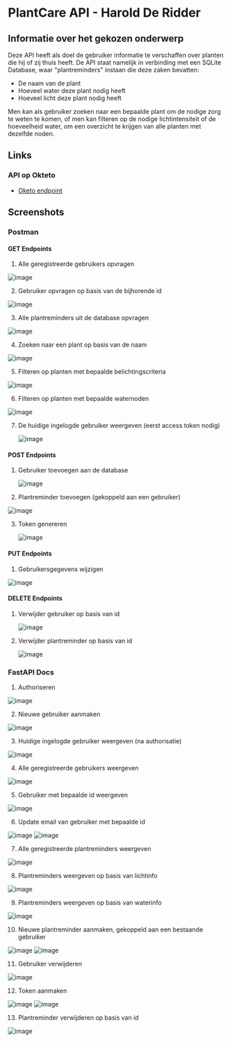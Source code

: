# PlantCare API - Harold De Ridder
## Informatie over het gekozen onderwerp
Deze API heeft als doel de gebruiker informatie te verschaffen over planten die hij of zij thuis heeft. De API staat namelijk in verbinding met een SQLite Database, waar "plantreminders" instaan die deze zaken bevatten:

- De naam van de plant
- Hoeveel water deze plant nodig heeft
- Hoeveel licht deze plant nodig heeft
  
Men kan als gebruiker zoeken naar een bepaalde plant om de nodige zorg te weten te komen, of men kan filteren op de nodige lichtintensiteit of de hoeveelheid water, om een overzicht te krijgen van alle planten met dezelfde noden.

## Links
### API op Okteto
* [Oketo endpoint](https://app-hderidder.cloud.okteto.net/)

## Screenshots 

### Postman

#### GET Endpoints

1) Alle geregistreerde gebruikers opvragen
   
  ![image](https://github.com/HDeRidder/PlantCare/assets/71796628/1d07e8c6-8cee-4db0-af2c-c4d589fdaedd)

2) Gebruiker opvragen op basis van de bijhorende id
   
  ![image](https://github.com/HDeRidder/PlantCare/assets/71796628/c3040e8d-8c38-4031-adbc-ee2b1d712486)

3) Alle plantreminders uit de database opvragen

  ![image](https://github.com/HDeRidder/PlantCare/assets/71796628/03912f2a-e81b-487c-8e64-7386dd583998)

4) Zoeken naar een plant op basis van de naam

  ![image](https://github.com/HDeRidder/PlantCare/assets/71796628/8c383d17-13c9-4b4b-bb38-70d85b67d489)

5) Filteren op planten met bepaalde belichtingscriteria
   
  ![image](https://github.com/HDeRidder/PlantCare/assets/71796628/4e341296-da32-45aa-8ce4-8797bf35d9f7)

6) Filteren op planten met bepaalde waternoden

  ![image](https://github.com/HDeRidder/PlantCare/assets/71796628/22ec8ae3-1a39-4660-8943-ea3721b2a1bf)

7) De huidige ingelogde gebruiker weergeven (eerst access token nodig)

   ![image](https://github.com/HDeRidder/PlantCare/assets/71796628/10f9b525-0db1-40bf-8e1b-c538181c79f6)

#### POST Endpoints

1) Gebruiker toevoegen aan de database

   ![image](https://github.com/HDeRidder/PlantCare/assets/71796628/eed2114a-8f96-4a03-ad7d-7a51bceb5435)


2) Plantreminder toevoegen (gekoppeld aan een gebruiker)

  ![image](https://github.com/HDeRidder/PlantCare/assets/71796628/2a6b978e-1e86-41d8-bcdf-62242fad3a76)


3) Token genereren
  
   ![image](https://github.com/HDeRidder/PlantCare/assets/71796628/9372f2f0-eb50-469f-b0b1-c251ffeb15d9)


#### PUT Endpoints

1) Gebruikersgegevens wijzigen
   
  ![image](https://github.com/HDeRidder/PlantCare/assets/71796628/f27d8ca1-79be-4e6c-bcda-2d9dcc62c7cc)


#### DELETE Endpoints

1) Verwijder gebruiker op basis van id

    ![image](https://github.com/HDeRidder/PlantCare/assets/71796628/a57b1f04-b8fe-4087-90ec-3f4363576688)


2) Verwijder plantreminder op basis van id

   ![image](https://github.com/HDeRidder/PlantCare/assets/71796628/e57aac1d-7a58-4da9-883a-9edeeb57f96f)

### FastAPI Docs

1) Authoriseren
   
  ![image](https://github.com/HDeRidder/PlantCare/assets/71796628/6b2e07d3-b1d1-4dcd-91cf-d7b1cf2800be)

2) Nieuwe gebruiker aanmaken
   
  ![image](https://github.com/HDeRidder/PlantCare/assets/71796628/b193cf11-8318-48fb-846d-960c5ccbf4e6)

3) Huidige ingelogde gebruiker weergeven (na authorisatie)

  ![image](https://github.com/HDeRidder/PlantCare/assets/71796628/a63cc6ea-454f-4114-b074-7fb35c18e857)

4) Alle geregistreerde gebruikers weergeven
   
  ![image](https://github.com/HDeRidder/PlantCare/assets/71796628/3d135e87-4929-4488-93fb-294b3e5e1e2f)

5) Gebruiker met bepaalde id weergeven

  ![image](https://github.com/HDeRidder/PlantCare/assets/71796628/eda2cce9-39ae-4bfe-861b-521da2bee0e8)

6) Update email van gebruiker met bepaalde id

  ![image](https://github.com/HDeRidder/PlantCare/assets/71796628/f4834035-bd23-4814-9121-69cf07a9ce3d)
  ![image](https://github.com/HDeRidder/PlantCare/assets/71796628/7b07ba60-3d33-4353-ab0a-6f729bfb0113)

7) Alle geregistreerde plantreminders weergeven

  ![image](https://github.com/HDeRidder/PlantCare/assets/71796628/db6f5718-93f7-4c6c-8eff-69afb1812ae8)

8) Plantreminders weergeven op basis van lichtinfo

  ![image](https://github.com/HDeRidder/PlantCare/assets/71796628/66248c7b-d28a-4bf2-9578-b2730d748beb)

9) Plantreminders weergeven op basis van waterinfo

  ![image](https://github.com/HDeRidder/PlantCare/assets/71796628/f679e8fe-9b18-4da7-9b8f-b2e0f6dc9471)

10) Nieuwe plantreminder aanmaken, gekoppeld aan een bestaande gebruiker

  ![image](https://github.com/HDeRidder/PlantCare/assets/71796628/d8210bea-2d21-492f-b737-c9f832aa1b01)
  ![image](https://github.com/HDeRidder/PlantCare/assets/71796628/e27cfc55-afdc-47bb-be39-5ec07395a802)

11) Gebruiker verwijderen

  ![image](https://github.com/HDeRidder/PlantCare/assets/71796628/0a0bd892-ac33-4d37-ac47-ddc84b78edde)

12) Token aanmaken

  ![image](https://github.com/HDeRidder/PlantCare/assets/71796628/060dbcaa-85ca-4351-87dd-b25690e200cd)
  ![image](https://github.com/HDeRidder/PlantCare/assets/71796628/ee852437-4c39-4bb4-92d9-154f52cbb209)

13) Plantreminder verwijderen op basis van id

  ![image](https://github.com/HDeRidder/PlantCare/assets/71796628/0288c032-296b-4d16-b996-0767a355dbd3)
